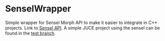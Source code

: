 # SenselWrapper
Simple wrapper for Sensel Morph API to make it easier to integrate in C++ projects. 
Link to [Sensel API](https://github.com/sensel/sensel-api).
A simple JUCE project using the sensel can be found in the [test branch](https://github.com/SMC-AAU-CPH/SenselWrapper/tree/test).
